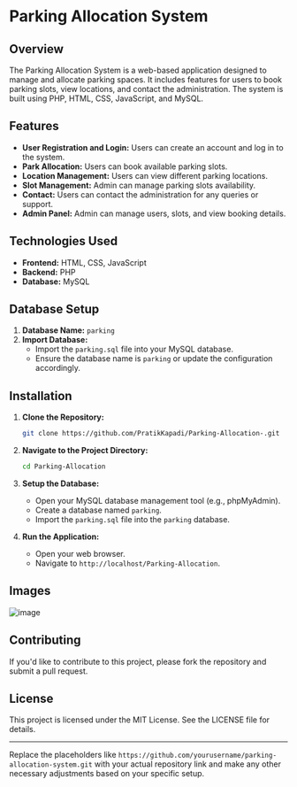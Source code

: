 # Parking Allocation System

## Overview

The Parking Allocation System is a web-based application designed to manage and allocate parking spaces. It includes features for users to book parking slots, view locations, and contact the administration. The system is built using PHP, HTML, CSS, JavaScript, and MySQL.

## Features

- **User Registration and Login:** Users can create an account and log in to the system.
- **Park Allocation:** Users can book available parking slots.
- **Location Management:** Users can view different parking locations.
- **Slot Management:** Admin can manage parking slots availability.
- **Contact:** Users can contact the administration for any queries or support.
- **Admin Panel:** Admin can manage users, slots, and view booking details.

## Technologies Used

- **Frontend:** HTML, CSS, JavaScript
- **Backend:** PHP
- **Database:** MySQL

## Database Setup

1. **Database Name:** `parking`
2. **Import Database:** 
   - Import the `parking.sql` file into your MySQL database.
   - Ensure the database name is `parking` or update the configuration accordingly.

## Installation

1. **Clone the Repository:**
   ```bash
   git clone https://github.com/PratikKapadi/Parking-Allocation-.git
   ```

2. **Navigate to the Project Directory:**
   ```bash
   cd Parking-Allocation
   ```

3. **Setup the Database:**
   - Open your MySQL database management tool (e.g., phpMyAdmin).
   - Create a database named `parking`.
   - Import the `parking.sql` file into the `parking` database.


4. **Run the Application:**
   - Open your web browser.
   - Navigate to `http://localhost/Parking-Allocation`.
## Images
![image](https://github.com/PratikKapadi/Parking-Allocation/assets/128824604/3e3e3659-4eca-457b-9958-bd983dc3f28c)



## Contributing

If you'd like to contribute to this project, please fork the repository and submit a pull request.

## License

This project is licensed under the MIT License. See the LICENSE file for details.

---

Replace the placeholders like `https://github.com/yourusername/parking-allocation-system.git` with your actual repository link and make any other necessary adjustments based on your specific setup.
